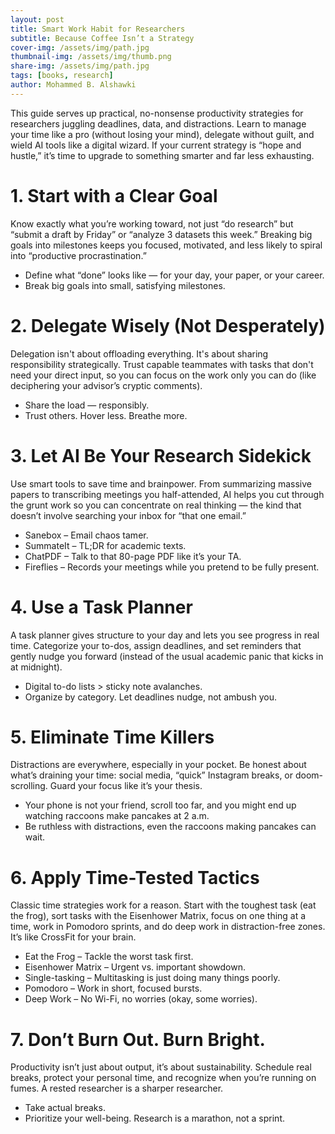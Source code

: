 ```yaml
---
layout: post
title: Smart Work Habit for Researchers
subtitle: Because Coffee Isn’t a Strategy
cover-img: /assets/img/path.jpg
thumbnail-img: /assets/img/thumb.png
share-img: /assets/img/path.jpg
tags: [books, research]
author: Mohammed B. Alshawki
---
```


This guide serves up practical, no-nonsense productivity strategies for researchers juggling deadlines, data, and distractions. Learn to manage your time like a pro (without losing your mind), delegate without guilt, and wield AI tools like a digital wizard. If your current strategy is “hope and hustle,” it’s time to upgrade to something smarter and far less exhausting.


# 1. Start with a Clear Goal
Know exactly what you’re working toward, not just “do research” but “submit a draft by Friday” or “analyze 3 datasets this week.” Breaking big goals into milestones keeps you focused, motivated, and less likely to spiral into “productive procrastination.”

- Define what “done” looks like — for your day, your paper, or your career.
- Break big goals into small, satisfying milestones.

# 2. Delegate Wisely (Not Desperately)
Delegation isn't about offloading everything. It's about sharing responsibility strategically. Trust capable teammates with tasks that don't need your direct input, so you can focus on the work only you can do (like deciphering your advisor’s cryptic comments).

- Share the load — responsibly.
- Trust others. Hover less. Breathe more.

# 3. Let AI Be Your Research Sidekick
Use smart tools to save time and brainpower. From summarizing massive papers to transcribing meetings you half-attended, AI helps you cut through the grunt work so you can concentrate on real thinking — the kind that doesn’t involve searching your inbox for “that one email.”

- Sanebox – Email chaos tamer.
- SummateIt – TL;DR for academic texts.
- ChatPDF – Talk to that 80-page PDF like it’s your TA.
- Fireflies – Records your meetings while you pretend to be fully present.

# 4. Use a Task Planner
A task planner gives structure to your day and lets you see progress in real time. Categorize your to-dos, assign deadlines, and set reminders that gently nudge you forward (instead of the usual academic panic that kicks in at midnight).

- Digital to-do lists > sticky note avalanches.
- Organize by category. Let deadlines nudge, not ambush you.

# 5. Eliminate Time Killers
Distractions are everywhere, especially in your pocket. Be honest about what’s draining your time: social media, “quick” Instagram breaks, or doom-scrolling. Guard your focus like it’s your thesis.

- Your phone is not your friend, scroll too far, and you might end up watching raccoons make pancakes at 2 a.m.
- Be ruthless with distractions, even the raccoons making pancakes can wait.

# 6. Apply Time-Tested Tactics
Classic time strategies work for a reason. Start with the toughest task (eat the frog), sort tasks with the Eisenhower Matrix, focus on one thing at a time, work in Pomodoro sprints, and do deep work in distraction-free zones. It’s like CrossFit for your brain.

- Eat the Frog – Tackle the worst task first.
- Eisenhower Matrix – Urgent vs. important showdown.
- Single-tasking – Multitasking is just doing many things poorly.
- Pomodoro – Work in short, focused bursts.
- Deep Work – No Wi-Fi, no worries (okay, some worries).

# 7. Don’t Burn Out. Burn Bright.
Productivity isn’t just about output, it’s about sustainability. Schedule real breaks, protect your personal time, and recognize when you’re running on fumes. A rested researcher is a sharper researcher.

- Take actual breaks.
- Prioritize your well-being. Research is a marathon, not a sprint.
